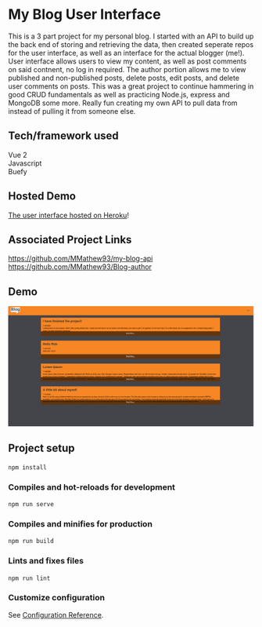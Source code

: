 # My Blog User Interface
This is a 3 part project for my personal blog. I started with an API to build up the back end of storing
and retrieving the data, then created seperate repos for the user interface, as well as an interface for the
actual blogger (me!). User interface allows users to view my content, as well as post comments on said contnent, no log in required.
The author portion allows me to view published and non-published posts, delete posts, edit posts, and delete user comments on posts.
This was a great project to continue hammering in good CRUD fundamentals as well as practicing Node.js, express and
MongoDB some more. Really fun creating my own API to pull data from instead of pulling it from someone else.


## Tech/framework used
 Vue 2  
 Javascript  
 Buefy  
 


## Hosted Demo
[The user interface hosted on Heroku](https://my-personal-blog-userx.herokuapp.com/)!


## Associated Project Links
https://github.com/MMathew93/my-blog-api  
https://github.com/MMathew93/Blog-author  


## Demo
![](userblogside_demo-1.gif)

## Project setup
```
npm install
```

### Compiles and hot-reloads for development
```
npm run serve
```

### Compiles and minifies for production
```
npm run build
```

### Lints and fixes files
```
npm run lint
```

### Customize configuration
See [Configuration Reference](https://cli.vuejs.org/config/).
